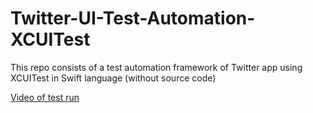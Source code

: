 # Twitter-UI-Test-Automation-XCUITest
This repo consists of a test automation framework of Twitter app using XCUITest in Swift language (without source code)

[Video of test run](https://drive.google.com/open?id=15U5bD4Gt_BI_AciCss6E9uZcHRppIx6n)
